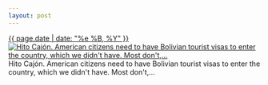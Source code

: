 ```yaml
---
layout: post
---
```


<p>
  <time><a href="/134">{{ page.date | date: "%e %B, %Y" }}</a></time>
  <a href="/134"><img src="{{ site.assets_url }}/134-640.jpg" srcset="{{ site.assets_url }}/134-1280.jpg 1280w, {{ site.assets_url }}/134-960.jpg 960w, {{ site.assets_url }}/134-640.jpg 640w, {{ site.assets_url }}/134-320.jpg 320w" sizes="(min-width: 700px) 50vw, calc(100vw - 2rem)" alt="Hito Cajón. American citizens need to have Bolivian tourist visas to enter the country, which we didn&#x27;t have. Most don&#x27;t,..." /></a>
  <span>Hito Cajón. American citizens need to have Bolivian tourist visas to enter the country, which we didn&#x27;t have. Most don&#x27;t,...</span>
</p>
